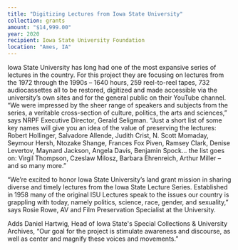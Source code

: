 ```yaml
---
title: "Digitizing Lectures from Iowa State University"
collection: grants
amount: "$14,999.00"
year: 2020
recipient: Iowa State University Foundation
location: "Ames, IA"
---
```


Iowa State University has long had one of the most expansive series of lectures in the
country. For this project they are focusing on lectures from the 1972 through the 1990s –
1640 hours, 259 reel-to-reel tapes, 732 audiocassettes all to be restored, digitized and made
accessible via the university’s own sites and for the general public on their YouTube channel.
“We were impressed by the sheer range of speakers and subjects from the series, a veritable
cross-section of culture, politics, the arts and sciences,” says NRPF Executive Director,
Gerald Seligman. “Just a short list of some key names will give you an idea of the value of preserving the lectures: Robert Hollinger, Salvadore Allende, Judith Crist, N. Scott Momaday, Seymour Hersh, Ntozake Shange, Frances Fox Piven, Ramsey Clark, Denise Levertov,
Maynard Jackson, Angela Davis, Benjamin Spock… the list goes on: Virgil Thompson,
Czeslaw Milosz, Barbara Ehrenreich, Arthur Miller – and so many more.”

“We’re excited to honor Iowa State University’s land grant mission in sharing diverse and
timely lectures from the Iowa State Lecture Series. Established in 1958 many of the original
ISU Lectures speak to the issues our country is grappling with today, namely politics, science,
race, gender, and sexuality,” says Rosie Rowe, AV and Film Preservation Specialist at the
University.

Adds Daniel Hartwig, Head of Iowa State's Special Collections & University Archives, “Our goal for the project is stimulate awareness and discourse, as well as center and magnify these voices and movements.”
